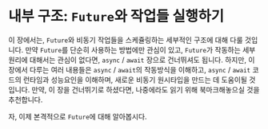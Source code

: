 # 내부 구조: `Future`와 작업들 실행하기

이 장에서는, `Future`와 비동기 작업들을 스케쥴링하는 세부적인 구조에 대해 다룰
것입니다.  만약 `Future`를 단순히 사용하는 방법에만 관심이 있고, `Future`가
작동하는 세부 원리에 대해서는 관심이 없다면, `async` / `await` 장으로 건너뛰셔도
됩니다. 하지만, 이 장에서 다루는 여러 내용들은 `async` / `await`의 작동방식을
이해하고, `async` / `await` 코드의 런타임과 성능요인을 이해하며, 새로운 비동기
원시타입을 만드는 데 도움이될 것입니다. 만약, 이 장을 건너뛰기로 하셨다면,
나중에라도 읽기 위해 북마크해놓으실 것을 추천합니다.

자, 이제 본격적으로 `Future`에 대해 알아봅시다.
